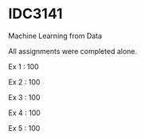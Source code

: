 # IDC3141
Machine Learning from Data

All assignments were completed alone.

Ex 1 : 100

Ex 2 : 100

Ex 3 : 100

Ex 4 : 100

Ex 5 : 100
